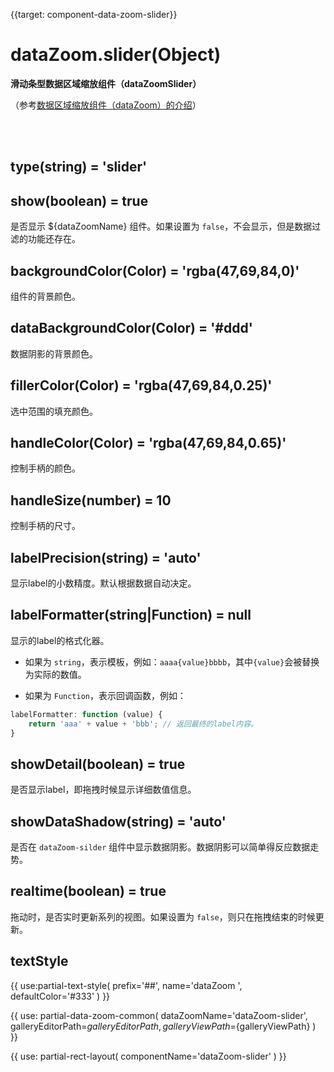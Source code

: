 {{target: component-data-zoom-slider}}

# dataZoom.slider(Object)

**滑动条型数据区域缩放组件（dataZoomSlider）**

（参考[数据区域缩放组件（dataZoom）的介绍](~dataZoom)）


<br>
<br>


## type(string) = 'slider'


## show(boolean) = true

是否显示 ${dataZoomName} 组件。如果设置为 `false`，不会显示，但是数据过滤的功能还存在。


## backgroundColor(Color) = 'rgba(47,69,84,0)'

组件的背景颜色。


## dataBackgroundColor(Color) = '#ddd'

数据阴影的背景颜色。


## fillerColor(Color) = 'rgba(47,69,84,0.25)'

选中范围的填充颜色。


## handleColor(Color) = 'rgba(47,69,84,0.65)'

控制手柄的颜色。


## handleSize(number) = 10

控制手柄的尺寸。


## labelPrecision(string) = 'auto'

显示label的小数精度。默认根据数据自动决定。


## labelFormatter(string|Function) = null

显示的label的格式化器。

+ 如果为 `string`，表示模板，例如：`aaaa{value}bbbb`，其中`{value}`会被替换为实际的数值。

+ 如果为 `Function`，表示回调函数，例如：

```javascript
labelFormatter: function (value) {
    return 'aaa' + value + 'bbb'; // 返回最终的label内容。
}
```


## showDetail(boolean) = true

是否显示label，即拖拽时候显示详细数值信息。


## showDataShadow(string) = 'auto'

是否在 `dataZoom-silder` 组件中显示数据阴影。数据阴影可以简单得反应数据走势。


## realtime(boolean) = true

拖动时，是否实时更新系列的视图。如果设置为 `false`，则只在拖拽结束的时候更新。


## textStyle

{{ use:partial-text-style(
    prefix='##',
    name='dataZoom ',
    defaultColor='#333'
) }}





{{ use: partial-data-zoom-common(
    dataZoomName='dataZoom-slider',
    galleryEditorPath=${galleryEditorPath},
    galleryViewPath=${galleryViewPath}
) }}

{{ use: partial-rect-layout(
    componentName='dataZoom-slider'
) }}
